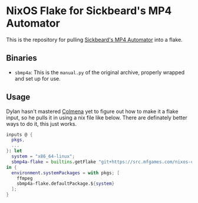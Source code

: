 # NixOS Flake for Sickbeard's MP4 Automator

This is the repository for pulling [Sickbeard's MP4 Automator](https://github.com/mdhiggins/sickbeard_mp4_automator) into a flake.

## Binaries

- `sbmp4a`: This is the `manual.py` of the original archive, properly wrapped and set up for use.

## Usage

Dylan hasn't mastered [Colmena](https://github.com/zhaofengli/colmena) yet to figure out how to make it a flake input, so he pulls it in using a nix file like below. There are definately better ways to do it, this just works.

```nix
inputs @ {
  pkgs,
  ...
}: let
  system = "x86_64-linux";
  sbmp4a-flake = builtins.getFlake "git+https://src.mfgames.com/nixos-contrib/sickbeard-mp4-automator-flake?rev=dcfad411fe22dbe1561cbb84aecc95e4e42d9af0";
in {
  environment.systemPackages = with pkgs; [
    ffmpeg
    sbmp4a-flake.defaultPackage.${system}
  ];
}
```
